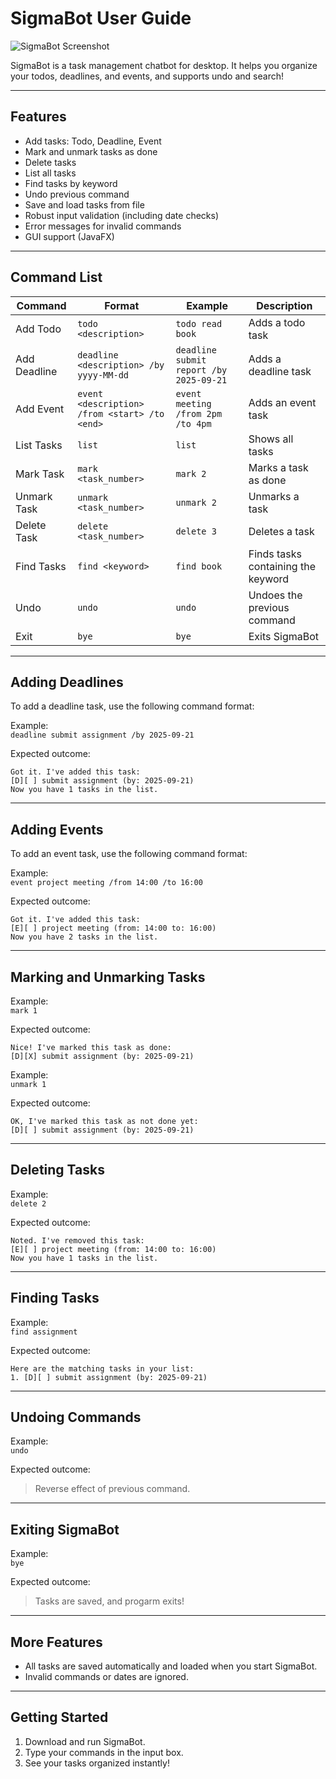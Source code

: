 # SigmaBot User Guide

![SigmaBot Screenshot](./images/sigmabot-screenshot.png) <!-- Update with your actual screenshot path -->

SigmaBot is a task management chatbot for desktop. It helps you organize your todos, deadlines, and events, and supports undo and search!

---

## Features

- Add tasks: Todo, Deadline, Event
- Mark and unmark tasks as done
- Delete tasks
- List all tasks
- Find tasks by keyword
- Undo previous command
- Save and load tasks from file
- Robust input validation (including date checks)
- Error messages for invalid commands
- GUI support (JavaFX)

---

## Command List

| Command | Format | Example | Description |
|---------|--------|---------|-------------|
| Add Todo | `todo <description>` | `todo read book` | Adds a todo task |
| Add Deadline | `deadline <description> /by yyyy-MM-dd` | `deadline submit report /by 2025-09-21` | Adds a deadline task |
| Add Event | `event <description> /from <start> /to <end>` | `event meeting /from 2pm /to 4pm` | Adds an event task |
| List Tasks | `list` | `list` | Shows all tasks |
| Mark Task | `mark <task_number>` | `mark 2` | Marks a task as done |
| Unmark Task | `unmark <task_number>` | `unmark 2` | Unmarks a task |
| Delete Task | `delete <task_number>` | `delete 3` | Deletes a task |
| Find Tasks | `find <keyword>` | `find book` | Finds tasks containing the keyword |
| Undo | `undo` | `undo` | Undoes the previous command |
| Exit | `bye` | `bye` | Exits SigmaBot |

---

## Adding Deadlines

To add a deadline task, use the following command format:

Example:  
`deadline submit assignment /by 2025-09-21`

Expected outcome:
```
Got it. I've added this task:
[D][ ] submit assignment (by: 2025-09-21)
Now you have 1 tasks in the list.
```

---

## Adding Events

To add an event task, use the following command format:

Example:  
`event project meeting /from 14:00 /to 16:00`

Expected outcome:
```
Got it. I've added this task:
[E][ ] project meeting (from: 14:00 to: 16:00)
Now you have 2 tasks in the list.
```

---

## Marking and Unmarking Tasks

Example:  
`mark 1`

Expected outcome:
```
Nice! I've marked this task as done:
[D][X] submit assignment (by: 2025-09-21)
```

Example:  
`unmark 1`

Expected outcome:
```
OK, I've marked this task as not done yet:
[D][ ] submit assignment (by: 2025-09-21)
```

---

## Deleting Tasks

Example:  
`delete 2`

Expected outcome:
```
Noted. I've removed this task:
[E][ ] project meeting (from: 14:00 to: 16:00)
Now you have 1 tasks in the list.
```

---

## Finding Tasks

Example:  
`find assignment`

Expected outcome:
```
Here are the matching tasks in your list:
1. [D][ ] submit assignment (by: 2025-09-21)
```

---

## Undoing Commands

Example:  
`undo`

Expected outcome:
> Reverse effect of previous command. 

---

## Exiting SigmaBot

Example:  
`bye`

Expected outcome:
> Tasks are saved, and progarm exits!

---

## More Features

- All tasks are saved automatically and loaded when you start SigmaBot.
- Invalid commands or dates are ignored.

---

## Getting Started

1. Download and run SigmaBot.
2. Type your commands in the input box.
3. See your tasks organized instantly!


